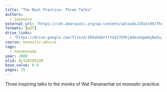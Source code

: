 ```yaml
---
title: "The Real Practice: Three Talks"
authors:
  - jayasaro
external_url: "https://cdn.amaravati.org/wp-content/uploads/2014/09/The-Real-Practice-Ajahn-Jayasaro.pdf"
formats: [pdf]
drive_links:
  - "https://drive.google.com/file/d/1R9ah6ArtlYG427GFKjA4kzeGpeHyNwZa/view?usp=drivesdk"
course: monastic-advice
tags:
  - navakovada
year: 2008
olid: OL32038522M
base_value: 0.9
pages: 25
---
```


Three inspiring talks to the monks of Wat Pananachat on monastic practice.
